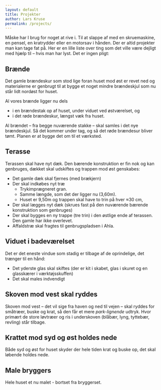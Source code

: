 ```yaml
---
layout: default
title: Projekter
author: Lars Kruse
permalink: /projects/
---
```


Måske har I brug for noget at rive i. Til at slappe af med en skruemaskine, en pensel, en kratrydder eller en motorsav i hånden. Der er altid projekter man kan tage fat på. Her er en lille liste over ting som det ville være dejligt med hjælp til – hvis man har lyst. Det er ingen pligt:


## Brænde
Det gamle brændeskur som stod lige foran huset mod øst er revet ned og materialerne er genbrugt til at bygge et noget mindre brændeskjul som nu står lidt nordøst for huset.

Al vores brænde ligger nu dels

- i en brændestak op af huset, under viduet ved østværelset, og
- i det røde brændeskur, længst væk fra huset.

Al brændet – fra begge nuværende stakke – skal samles i det nye brændeskjul. Så det kommer under tag, og så det røde brændesur bliver tømt. Planen er at bygge det om til et værksted.

## Terasse
Terassen skal have nyt dæk. Den bærende konstruktion er fin nok og kan genbruges, dækket skal udskiftes og trappen mod øst genskabes:

- Det gamle dæk skal fjernes (med brækjern)
- Der skal indkøbes nyt træ
   - Trykimprægneret gran.
   - Samme længde, som det der ligger nu (3,60m).
   - Huset er 9,50m og trappen skal have to trin på hver ≈30 cm, 
- Der skal lægges nyt dæk (skrues fast på den nuværende bærende konstruktion som genbruges)
- Der skal bygges en ny trappe (tre trin) i den østlige ende af terassen. Den gamle har ikke overlevet.
- Affaldstræ skal fragtes til genbrugspladsen i Ahla.

## Viduet i badeværelset
Det er det eneste vindue som stadig er tilbage af de oprindelige, det trænger til en hånd:

- Det yderste glas skal skiftes (der er kit i skabet, glas i skuret og en glasskærer i værktøjsskuffen)
- Det skal males indvendigt

## Skoven mod vest skal ryddes
Skoven mod vest – det vil sige fra haven og ned til vejen – skal ryddes for småtræer, buske og krat, så den får et mere _park-lignende_ udtryk. Hvor primært de store løvtræer og ris i underskoven (blåbær, lyng, tyttebær, revling) står tilbage.

## Krattet mod syd og øst holdes nede
Både syd og øst for huset skyder der hele tiden krat og buske op, det skal løbende holdes nede.

## Male bryggers
Hele huset et nu malet - bortset fra bryggerset.